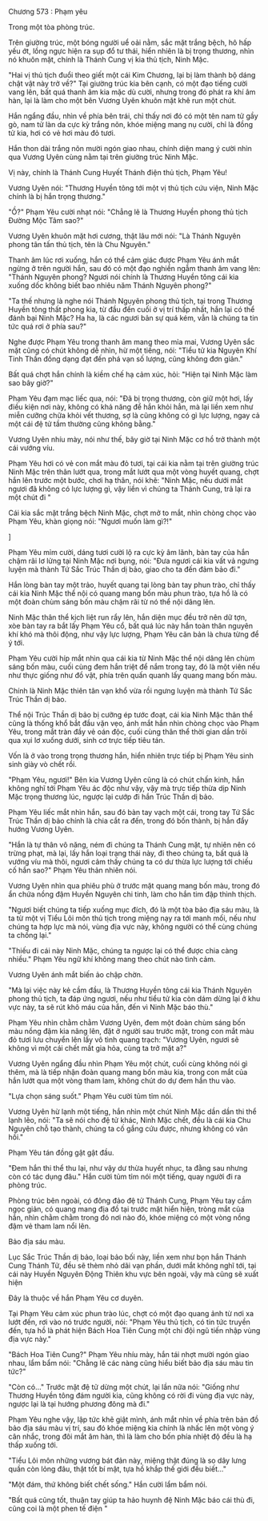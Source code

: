 




Chương 573 : Phạm yêu


Trong một tòa phòng trúc.

Trên giường trúc, một bóng người uể oải nằm, sắc mặt trắng bệch, hô hấp yếu ớt, lồng ngực hiện ra sụp đổ tư thái, hiển nhiên là bị trọng thương, nhìn nó khuôn mặt, chính là Thánh Cung vị kia thủ tịch, Ninh Mặc.

"Hai vị thủ tịch đuổi theo giết một cái Kim Chương, lại bị làm thành bộ dáng chật vật này trở về?" Tại giường trúc kia bên cạnh, có một đạo tiếng cười vang lên, bất quá thanh âm kia mặc dù cười, nhưng trong đó phát ra khí âm hàn, lại là làm cho một bên Vương Uyên khuôn mặt khẽ run một chút.

Hắn ngẩng đầu, nhìn về phía bên trái, chỉ thấy nơi đó có một tên nam tử gầy gò, nam tử làn da cực kỳ trắng nõn, khóe miệng mang nụ cười, chỉ là đồng tử kia, hơi có vẻ hơi màu đỏ tươi.

Hắn thon dài trắng nõn mười ngón giao nhau, chính diện mang ý cười nhìn qua Vương Uyên cùng nằm tại trên giường trúc Ninh Mặc.

Vị này, chính là Thánh Cung Huyết Thánh điện thủ tịch, Phạm Yêu!

Vương Uyên nói: "Thương Huyền tông tới một vị thủ tịch cứu viện, Ninh Mặc chính là bị hắn trọng thương."

"Ồ?" Phạm Yêu cười nhạt nói: "Chẳng lẽ là Thương Huyền phong thủ tịch Đường Mộc Tâm sao?"

Vương Uyên khuôn mặt hơi cương, thật lâu mới nói: "Là Thánh Nguyên phong tân tấn thủ tịch, tên là Chu Nguyên."

Thanh âm lúc rơi xuống, hắn có thể cảm giác được Phạm Yêu ánh mắt ngừng ở trên người hắn, sau đó có một đạo nghiền ngẫm thanh âm vang lên: "Thánh Nguyên phong? Ngươi nói chính là Thương Huyền tông cái kia xuống dốc không biết bao nhiêu năm Thánh Nguyên phong?"

"Ta thế nhưng là nghe nói Thánh Nguyên phong thủ tịch, tại trong Thương Huyền tông thất phong kia, từ đầu đến cuối ở vị trí thấp nhất, hắn lại có thể đánh bại Ninh Mặc? Ha ha, là các ngươi bản sự quá kém, vẫn là chúng ta tin tức quá rơi ở phía sau?"

Nghe được Phạm Yêu trong thanh âm mang theo mỉa mai, Vương Uyên sắc mặt cũng có chút không dễ nhìn, hừ một tiếng, nói: "Tiểu tử kia Nguyên Khí Tinh Thần đồng dạng đạt đến phá vạn số lượng, cũng không đơn giản."

Bất quá chợt hắn chính là kiềm chế hạ cảm xúc, hỏi: "Hiện tại Ninh Mặc làm sao bây giờ?"

Phạm Yêu đạm mạc liếc qua, nói: "Đã bị trọng thương, còn giữ một hơi, lấy điều kiện nơi này, không có khả năng để hắn khỏi hẳn, mà lại liền xem như miễn cưỡng chữa khỏi vết thương, sợ là cũng không có gì lực lượng, ngay cả một cái đệ tử tầm thường cũng không bằng."

Vương Uyên nhíu mày, nói như thế, bây giờ tại Ninh Mặc cơ hồ trở thành một cái vướng víu.

Phạm Yêu hơi có vẻ con mắt màu đỏ tươi, tại cái kia nằm tại trên giường trúc Ninh Mặc trên thân lướt qua, trong mắt lướt qua một vòng huyết quang, chợt hắn lên trước một bước, chơi hạ thân, nói khẽ: "Ninh Mặc, nếu dưới mắt ngươi đã không có lực lượng gì, vậy liền vì chúng ta Thánh Cung, trả lại ra một chút đi "

Cái kia sắc mặt trắng bệch Ninh Mặc, chợt mở to mắt, nhìn chòng chọc vào Phạm Yêu, khàn giọng nói: "Ngươi muốn làm gì?!"

]

Phạm Yêu mỉm cười, dáng tươi cười lộ ra cực kỳ âm lãnh, bàn tay của hắn chậm rãi lơ lửng tại Ninh Mặc nơi bụng, nói: "Đưa ngươi cái kia vất vả ngưng luyện mà thành Tứ Sắc Trúc Thần dị bảo, giao cho ta đến đảm bảo đi."

Hắn lòng bàn tay một trảo, huyết quang tại lòng bàn tay phun trào, chỉ thấy cái kia Ninh Mặc thể nội có quang mang bốn màu phun trào, tựa hồ là có một đoàn chùm sáng bốn màu chậm rãi từ nó thể nội dâng lên.

Ninh Mặc thân thể kịch liệt run rẩy lên, hắn diện mục đều trở nên dữ tợn, xòe bàn tay ra bắt lấy Phạm Yêu cổ, bất quá lúc này hắn toàn thân nguyên khí khó mà thôi động, như vậy lực lượng, Phạm Yêu căn bản là chưa từng để ý tới.

Phạm Yêu cười híp mắt nhìn qua cái kia từ Ninh Mặc thể nội dâng lên chùm sáng bốn màu, cuối cùng đem hắn triệt để nắm trong tay, đó là một viên nếu như thực giống như đồ vật, phía trên quấn quanh lấy quang mang bốn màu.

Chính là Ninh Mặc thiên tân vạn khổ vừa rồi ngưng luyện mà thành Tứ Sắc Trúc Thần dị bảo.

Thể nội Trúc Thần dị bảo bị cưỡng ép tước đoạt, cái kia Ninh Mặc thân thể cũng là thống khổ bắt đầu vặn vẹo, ánh mắt hắn nhìn chòng chọc vào Phạm Yêu, trong mắt tràn đầy vẻ oán độc, cuối cùng thân thể thời gian dần trôi qua xụi lơ xuống dưới, sinh cơ trực tiếp tiêu tán.

Vốn là ở vào trong trọng thương hắn, hiển nhiên trực tiếp bị Phạm Yêu sinh sinh giày vò chết rồi.

"Phạm Yêu, ngươi!" Bên kia Vương Uyên cũng là có chút chấn kinh, hắn không nghĩ tới Phạm Yêu ác độc như vậy, vậy mà trực tiếp thừa dịp Ninh Mặc trọng thương lúc, ngược lại cướp đi hắn Trúc Thần dị bảo.

Phạm Yêu liếc mắt nhìn hắn, sau đó bàn tay vạch một cái, trong tay Tứ Sắc Trúc Thần dị bảo chính là chia cắt ra đến, trong đó bốn thành, bị hắn đẩy hướng Vương Uyên.

"Hắn là tự thân vô năng, ném đi chúng ta Thánh Cung mặt, tự nhiên nên có trừng phạt, mà lại, lấy hắn loại trạng thái này, đi theo chúng ta, bất quá là vướng víu mà thôi, ngươi cảm thấy chúng ta có dư thừa lực lượng tới chiếu cố hắn sao?" Phạm Yêu thản nhiên nói.

Vương Uyên nhìn qua phiêu phù ở trước mặt quang mang bốn màu, trong đó ẩn chứa nồng đậm Huyền Nguyên chi tinh, làm cho hắn tim đập thình thịch.

"Ngươi biết chúng ta tiếp xuống mục đích, đó là một tòa bảo địa sáu màu, là ta từ một vị Tiểu Lôi môn thủ tịch trong miệng nạy ra tới manh mối, nếu như chúng ta hợp lực mà nói, vùng địa vực này, không người có thể cùng chúng ta chống lại."

"Thiếu đi cái này Ninh Mặc, chúng ta ngược lại có thể được chia càng nhiều." Phạm Yêu ngữ khí không mang theo chút nào tình cảm.

Vương Uyên ánh mắt biến ảo chập chờn.

"Mà lại việc này kẻ cầm đầu, là Thương Huyền tông cái kia Thánh Nguyên phong thủ tịch, ta đáp ứng ngươi, nếu như tiểu tử kia còn dám dừng lại ở khu vực này, ta sẽ rút khô máu của hắn, đến vì Ninh Mặc báo thù."

Phạm Yêu nhìn chằm chằm Vương Uyên, đem một đoàn chùm sáng bốn màu nồng đậm kia nâng lên, đặt ở người sau trước mặt, trong con mắt màu đỏ tươi lưu chuyển lên lấy vô tình quang trạch: "Vương Uyên, ngươi sẽ không vì một cái chết mất gia hỏa, cùng ta trở mặt a?"

Vương Uyên ngẩng đầu nhìn Phạm Yêu một chút, cuối cùng không nói gì thêm, mà là tiếp nhận đoàn quang mang bốn màu kia, trong con mắt của hắn lướt qua một vòng tham lam, không chút do dự đem hắn thu vào.

"Lựa chọn sáng suốt." Phạm Yêu cười tủm tỉm nói.

Vương Uyên hừ lạnh một tiếng, hắn nhìn một chút Ninh Mặc dần dần thi thể lạnh lẽo, nói: "Ta sẽ nói cho đệ tử khác, Ninh Mặc chết, đều là cái kia Chu Nguyên chỗ tạo thành, chúng ta cố gắng cứu được, nhưng không có vãn hồi."

Phạm Yêu tán đồng gật gật đầu.

"Đem hắn thi thể thu lại, như vậy dư thừa huyết nhục, ta đằng sau nhưng còn có tác dụng đâu." Hắn cười tủm tỉm nói một tiếng, quay người đi ra phòng trúc.

Phòng trúc bên ngoài, có đông đảo đệ tử Thánh Cung, Phạm Yêu tay cầm ngọc giản, có quang mang địa đồ tại trước mặt hiển hiện, tròng mắt của hắn, nhìn chằm chằm trong đó nơi nào đó, khóe miệng có một vòng nồng đậm vẻ tham lam nổi lên.

Bảo địa sáu màu.

Lục Sắc Trúc Thần dị bảo, loại bảo bối này, liền xem như bọn hắn Thánh Cung Thánh Tử, đều sẽ thèm nhỏ dãi vạn phần, dưới mắt không nghĩ tới, tại cái này Huyền Nguyên Động Thiên khu vực bên ngoài, vậy mà cũng sẽ xuất hiện

Đây là thuộc về hắn Phạm Yêu cơ duyên.

Tại Phạm Yêu cảm xúc phun trào lúc, chợt có một đạo quang ảnh từ nơi xa lướt đến, rơi vào nó trước người, nói: "Phạm Yêu thủ tịch, có tin tức truyền đến, tựa hồ là phát hiện Bách Hoa Tiên Cung một chi đội ngũ tiến nhập vùng địa vực này."

"Bách Hoa Tiên Cung?" Phạm Yêu nhíu mày, hắn tái nhợt mười ngón giao nhau, lẩm bẩm nói: "Chẳng lẽ các nàng cũng hiểu biết bảo địa sáu màu tin tức?"

"Còn có..." Trước mặt đệ tử dừng một chút, lại lần nữa nói: "Giống như Thương Huyền tông đám người kia, cũng không có rời đi vùng địa vực này, ngược lại là tại hướng phương đông mà đi."

Phạm Yêu nghe vậy, lập tức khẽ giật mình, ánh mắt nhìn về phía trên bản đồ bảo địa sáu màu vị trí, sau đó khóe miệng kia chính là nhấc lên một vòng ý cân nhắc, trong đôi mắt âm hàn, thì là làm cho bốn phía nhiệt độ đều là hạ thấp xuống tới.

"Tiểu Lôi môn những vương bát đản này, miệng thật đúng là so dây lưng quần còn lỏng đâu, thật tốt bí mật, tựa hồ khắp thế giới đều biết..."

"Một đám, thứ không biết chết sống." Hắn cười lẩm bẩm nói.

"Bất quá cũng tốt, thuận tay giúp ta hảo huynh đệ Ninh Mặc báo cái thù đi, cũng coi là một phen tế điện "




